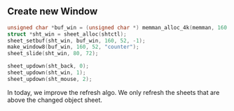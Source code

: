 ## Create new Window
``` C
unsigned char *buf_win = (unsigned char *) memman_alloc_4k(memman, 160 * 52);
struct *sht_win = sheet_alloc(shtctl);
sheet_setbuf(sht_win, buf_win, 160, 52, -1); 
make_window8(buf_win, 160, 52, "counter");
sheet_slide(sht_win, 80, 72);

sheet_updown(sht_back, 0);
sheet_updown(sht_win, 1);
sheet_updown(sht_mouse, 2);
```

In today, we improve the refresh algo. We only refresh the sheets that are above the changed object sheet.